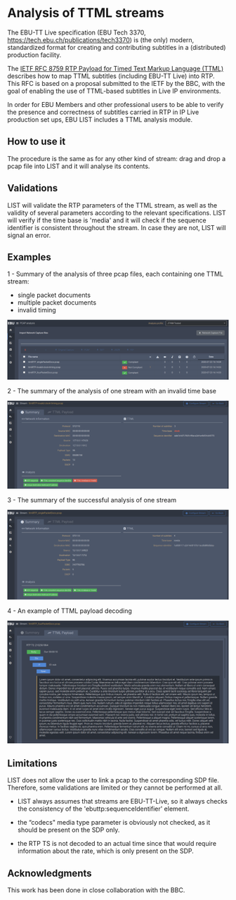 # Analysis of TTML streams

The EBU-TT Live specification (EBU Tech 3370, https://tech.ebu.ch/publications/tech3370) is (the only) modern, standardized format for creating and contributing subtitles in a (distributed) production facility.

The [IETF RFC 8759 RTP Payload for Timed Text Markup Language (TTML)](https://tools.ietf.org/html/rfc8759) describes how to map TTML subtitles (including EBU-TT Live) into RTP. This RFC is based on a proposal submitted to the IETF by the BBC, with the goal of enabling the use of TTML-based subtitles in Live IP environments.

In order for EBU Members and other professional users to be able to verify the presence and correctness of subtitles carried in RTP in IP Live production set ups, EBU LIST includes a TTML analysis module.


## How to use it

The procedure is the same as for any other kind of stream: drag and drop a pcap file into LIST and it will analyse its contents.

## Validations

LIST will validate the RTP parameters of the TTML stream, as well as the validity of several parameters according to the relevant specifications. LIST will verify if the time base is 'media' and it will check if the sequence identifier is consistent throughout the stream. In case they are not, LIST will signal an error.

## Examples

1 - Summary of the analysis of three pcap files, each containing one TTML stream:
- single packet documents
- multiple packet documents
- invalid timing

![Summary](ttml/analysis_summary.png)

2 - The summary of the analysis of one stream with an invalid time base

![Summary](ttml/analysis_failed.png)

3 - The summary of the successful analysis of one stream

![Summary](ttml/analysis_succeeded.png)

4 - An example of TTML payload decoding

![Summary](ttml/ttml_payload.png)

## Limitations

LIST does not allow the user to link a pcap to the corresponding SDP file. Therefore, some validations are limited or they cannot be performed at all.

* LIST always assumes that streams are EBU-TT-Live, so it always checks the consistency of the  'ebuttp:sequenceIdentifier' element.

* the “codecs" media type parameter is obviously not checked, as it should be present on the SDP only.

* the RTP TS is not decoded to an actual time since that would require information about the rate, which is only present on the SDP.

## Acknowledgments

This work has been done in close collaboration with the BBC.
